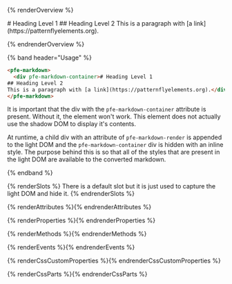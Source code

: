 {% renderOverview %}
<pfe-markdown>
  <div pfe-markdown-container># Heading Level 1
## Heading Level 2
This is a paragraph with [a link](https://patternflyelements.org).</div>
</pfe-markdown>

{% endrenderOverview %}

{% band header="Usage" %}
```html
<pfe-markdown>
  <div pfe-markdown-container># Heading Level 1
## Heading Level 2
This is a paragraph with [a link](https://patternflyelements.org).</div>
</pfe-markdown>
```

It is important that the div with the `pfe-markdown-container` attribute is present. Without it, the element won't work. This element does not actually use the shadow DOM to display it's contents.

At runtime, a child div with an attribute of `pfe-markdown-render` is appended to the light DOM and the `pfe-markdown-container` div is hidden with an inline style. The purpose behind this is so that all of the styles that are present in the light DOM are available to the converted markdown.

{% endband %}

{% renderSlots %}
  There is a default slot but it is just used to capture the light DOM and hide it.
{% endrenderSlots %}

{% renderAttributes %}{% endrenderAttributes %}

{% renderProperties %}{% endrenderProperties %}

{% renderMethods %}{% endrenderMethods %}

{% renderEvents %}{% endrenderEvents %}

{% renderCssCustomProperties %}{% endrenderCssCustomProperties %}

{% renderCssParts %}{% endrenderCssParts %}
